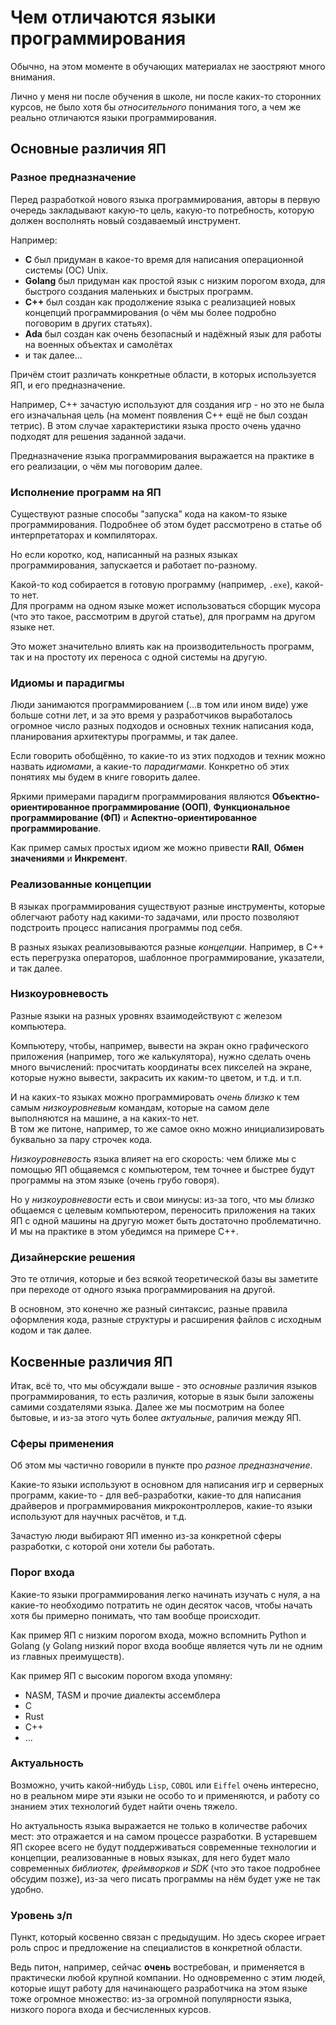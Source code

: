 # Чем отличаются языки программирования

Обычно, на этом моменте в обучающих материалах не заостряют много внимания.

Лично у меня ни после обучения в школе, ни после каких-то сторонних курсов, не было хотя бы *относительного* понимания того, а чем же реально отличаются языки программирования.

## Основные различия ЯП 
### Разное предназначение
Перед разработкой нового языка программирования, авторы в первую очередь закладывают какую-то цель, какую-то потребность, которую должен восполнять новый создаваемый инструмент.

Например:
- **C** был придуман в какое-то время для написания операционной системы (ОС) Unix.
- **Golang** был придуман как простой язык с низким порогом входа, для быстрого создания маленьких и быстрых программ.
- **С++** был создан как продолжение языка с реализацией новых концепций программирования (о чём мы более подробно поговорим в других статьях).
- **Ada** был создан как очень безопасный и надёжный язык для работы на военных объектах и самолётах
- и так далее...

Причём стоит различать конкретные области, в которых используется ЯП, и его предназначение.  

Например, С++ зачастую используют для создания игр - но это не была его изначальная цель (на момент появления C++ ещё не был создан тетрис). В этом случае характеристики языка просто очень удачно подходят для решения заданной задачи.

Предназначение языка программирования выражается на практике в его реализации, о чём мы поговорим далее.
### Исполнение программ на ЯП
Существуют разные способы "запуска" кода на каком-то языке программирования. Подробнее об этом будет рассмотрено в статье об интерпретаторах и компиляторах. 

Но если коротко, код, написанный на разных языках программирования, запускается и работает по-разному.

Какой-то код собирается в готовую программу (например, `.exe`), какой-то нет.  
Для программ на одном языке может использоваться сборщик мусора (что это такое, рассмотрим в другой статье), для программ на другом языке нет.

Это может значительно влиять как на производительность программ, так и на простоту их переноса с одной системы на другую.

### Идиомы и парадигмы
Люди занимаются программированием (...в том или ином виде) уже больше сотни лет, и за это время у разработчиков выработалось огромное число разных подходов и основных техник написания кода, планирования архитектуры программы, и так далее.

Если говорить обобщённо, то какие-то из этих подходов и техник можно назвать *идиомами*, а какие-то *парадигмами*. Конкретно об этих понятиях мы будем в книге говорить далее.

Яркими примерами парадигм программирования являются **Объектно-ориентированное программирование (ООП)**, **Функциональное программирование (ФП)** и **Аспектно-ориентированное программирование**.

Как пример самых простых идиом же можно привести **RAII**, **Обмен значениями** и **Инкремент**.

### Реализованные концепции
В языках программирования существуют разные инструменты, которые облегчают работу над какими-то задачами, или просто позволяют подстроить процесс написания программы под себя.  

В разных языках реализовываются разные *концепции*. Например, в C++ есть перегрузка операторов, шаблонное программирование, указатели, и так далее.

### Низкоуровневость
Разные языки на разных уровнях взаимодействуют с железом компьютера.

Компьютеру, чтобы, например, вывести на экран окно графического приложения (например, того же калькулятора), нужно сделать очень много вычислений: просчитать координаты всех пикселей на экране, которые нужно вывести, закрасить их каким-то цветом, и т.д. и т.п.

И на каких-то языках можно программировать *очень близко* к тем самым *низкоуровневым* командам, которые на самом деле выполняются на машине, а на каких-то нет.  
В том же питоне, например, то же самое окно можно инициализировать буквально за пару строчек кода.

*Низкоуровневость* языка влияет на его скорость: чем ближе мы с помощью ЯП общаяемся с компьютером, тем точнее и быстрее будут программы на этом языке (очень грубо говоря).

Но у *низкоуровневости* есть и свои минусы: из-за того, что мы *близко* общаемся с целевым компьютером, переносить приложения на таких ЯП с одной машины на другую может быть достаточно проблематично. И мы на практике в этом убедимся на примере С++.

### Дизайнерские решения
Это те отличия, которые и без всякой теоретической базы вы заметите при переходе от одного языка программирования на другой.

В основном, это конечно же разный синтаксис, разные правила оформления кода, разные структуры и расширения файлов с исходным кодом и так далее.

## Косвенные различия ЯП
Итак, всё то, что мы обсуждали выше - это *основные* различия языков программирования, то есть различия, которые в язык были заложены самими создателями языка. Далее же мы посмотрим на более бытовые, и из-за этого чуть более *актуальные*, раличия между ЯП.

### Сферы применения
Об этом мы частично говорили в пункте про *разное предназначение*.

Какие-то языки используют в основном для написания игр и серверных программ, какие-то - для веб-разработки, какие-то для написания драйверов и программирования микроконтроллеров, какие-то языки используют для научных расчётов, и т.д. 

Зачастую люди выбирают ЯП именно из-за конкретной сферы разработки, с которой они хотели бы работать.

### Порог входа
Какие-то языки программирования легко начинать изучать с нуля, а на какие-то необходимо потратить не один десяток часов, чтобы начать хотя бы примерно понимать, что там вообще происходит.

Как пример ЯП с низким порогом входа, можно вспомнить Python и Golang (у Golang низкий порог входа вообще является чуть ли не одним из главных преимуществ).

Как пример ЯП с высоким порогом входа упомяну:
- NASM, TASM и прочие диалекты ассемблера
- C
- Rust
- С++
- ...

### Актуальность
Возможно, учить какой-нибудь `Lisp`, `COBOL` или `Eiffel` очень интересно, но в реальном мире эти языки не особо то и применяются, и работу со знанием этих технологий будет найти очень тяжело.

Но актуальность языка выражается не только в количестве рабочих мест: это отражается и на самом процессе разработки. В устаревшем ЯП скорее всего не будут поддерживаться современные технологии и концепции, реализованные в новых языках, для него будет мало современных *библиотек, фреймворков и SDK* (что это такое подробнее обсудим позже), из-за чего писать программы на нём будет уже не так удобно.

### Уровень з/п
Пункт, который косвенно связан с предыдущим. Но здесь скорее играет роль спрос и предложение на специалистов в конкретной области.

Ведь питон, например, сейчас **очень** востребован, и применяется в практически любой крупной компании. Но одновременно с этим людей, которые ищут работу для начинающего разработчика на этом языке тоже огромное множество: из-за огромной популярности языка, низкого порога входа и бесчисленных курсов.